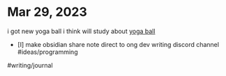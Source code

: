 # Mar 29, 2023

i got new yoga ball i think will study about [yoga ball](yoga%20ball.md)

- [I] make obsidian share note direct to ong dev writing discord channel #ideas/programming 


#writing/journal